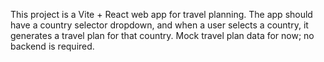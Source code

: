 <!-- Use this file to provide workspace-specific custom instructions to Copilot. For more details, visit https://code.visualstudio.com/docs/copilot/copilot-customization#_use-a-githubcopilotinstructionsmd-file -->

This project is a Vite + React web app for travel planning. The app should have a country selector dropdown, and when a user selects a country, it generates a travel plan for that country. Mock travel plan data for now; no backend is required.
